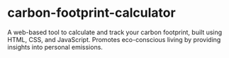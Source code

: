 # carbon-footprint-calculator
A web-based tool to calculate and track your carbon footprint, built using HTML, CSS, and JavaScript. Promotes eco-conscious living by providing insights into personal emissions.
